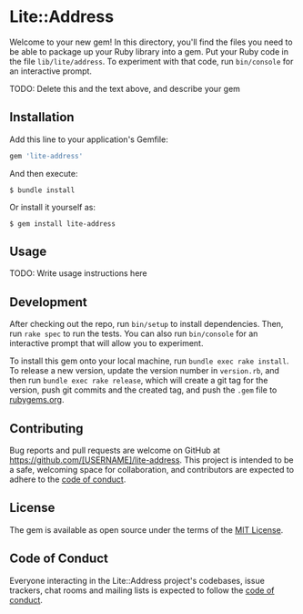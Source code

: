 # Lite::Address

Welcome to your new gem! In this directory, you'll find the files you need to be able to package up your Ruby library into a gem. Put your Ruby code in the file `lib/lite/address`. To experiment with that code, run `bin/console` for an interactive prompt.

TODO: Delete this and the text above, and describe your gem

## Installation

Add this line to your application's Gemfile:

```ruby
gem 'lite-address'
```

And then execute:

    $ bundle install

Or install it yourself as:

    $ gem install lite-address

## Usage

TODO: Write usage instructions here

## Development

After checking out the repo, run `bin/setup` to install dependencies. Then, run `rake spec` to run the tests. You can also run `bin/console` for an interactive prompt that will allow you to experiment.

To install this gem onto your local machine, run `bundle exec rake install`. To release a new version, update the version number in `version.rb`, and then run `bundle exec rake release`, which will create a git tag for the version, push git commits and the created tag, and push the `.gem` file to [rubygems.org](https://rubygems.org).

## Contributing

Bug reports and pull requests are welcome on GitHub at https://github.com/[USERNAME]/lite-address. This project is intended to be a safe, welcoming space for collaboration, and contributors are expected to adhere to the [code of conduct](https://github.com/[USERNAME]/lite-address/blob/master/CODE_OF_CONDUCT.md).

## License

The gem is available as open source under the terms of the [MIT License](https://opensource.org/licenses/MIT).

## Code of Conduct

Everyone interacting in the Lite::Address project's codebases, issue trackers, chat rooms and mailing lists is expected to follow the [code of conduct](https://github.com/[USERNAME]/lite-address/blob/master/CODE_OF_CONDUCT.md).
